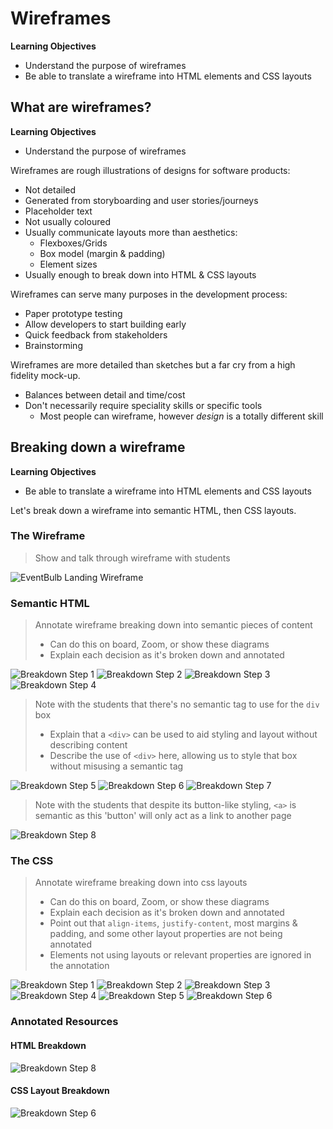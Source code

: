 # Wireframes
**Learning Objectives**
- Understand the purpose of wireframes
- Be able to translate a wireframe into HTML elements and CSS layouts

## What are wireframes?
**Learning Objectives**
- Understand the purpose of wireframes

Wireframes are rough illustrations of designs for software products:
- Not detailed
- Generated from storyboarding and user stories/journeys
- Placeholder text
- Not usually coloured
- Usually communicate layouts more than aesthetics:
  - Flexboxes/Grids
  - Box model (margin & padding)
  - Element sizes
- Usually enough to break down into HTML & CSS layouts

Wireframes can serve many purposes in the development process:
- Paper prototype testing
- Allow developers to start building early
- Quick feedback from stakeholders
- Brainstorming

Wireframes are more detailed than sketches but a far cry from a high fidelity mock-up.
- Balances between detail and time/cost
- Don't necessarily require speciality skills or specific tools
  - Most people can wireframe, however _design_ is a totally different skill

## Breaking down a wireframe
**Learning Objectives**
- Be able to translate a wireframe into HTML elements and CSS layouts

Let's break down a wireframe into semantic HTML, then CSS layouts.

### The Wireframe
> Show and talk through wireframe with students

![EventBulb Landing Wireframe](./images/wireframe_1.png)

### Semantic HTML
> Annotate wireframe breaking down into semantic pieces of content
> - Can do this on board, Zoom, or show these diagrams
> - Explain each decision as it's broken down and annotated

![Breakdown Step 1](./images/html_breakdowns/1.png)
![Breakdown Step 2](./images/html_breakdowns/2.png)
![Breakdown Step 3](./images/html_breakdowns/3.png)
![Breakdown Step 4](./images/html_breakdowns/4.png)

> Note with the students that there's no semantic tag to use for the `div` box
> - Explain that a `<div>` can be used to aid styling and layout without describing content
> - Describe the use of `<div>` here, allowing us to style that box without misusing a semantic tag

![Breakdown Step 5](./images/html_breakdowns/5.png)
![Breakdown Step 6](./images/html_breakdowns/6.png)
![Breakdown Step 7](./images/html_breakdowns/7.png)

> Note with the students that despite its button-like styling, `<a>` is semantic as this 'button' will only act as a link to another page

![Breakdown Step 8](./images/html_breakdowns/8.png)

### The CSS
> Annotate wireframe breaking down into css layouts
> - Can do this on board, Zoom, or show these diagrams
> - Explain each decision as it's broken down and annotated
> - Point out that `align-items`, `justify-content`, most margins & padding, and some other layout properties are not being annotated
> - Elements not using layouts or relevant properties are ignored in the annotation

![Breakdown Step 1](./images/css_breakdowns/1.png)
![Breakdown Step 2](./images/css_breakdowns/2.png)
![Breakdown Step 3](./images/css_breakdowns/3.png)
![Breakdown Step 4](./images/css_breakdowns/4.png)
![Breakdown Step 5](./images/css_breakdowns/5.png)
![Breakdown Step 6](./images/css_breakdowns/6.png)

### Annotated Resources
#### HTML Breakdown
![Breakdown Step 8](./images/html_breakdowns/8.png)

#### CSS Layout Breakdown
![Breakdown Step 6](./images/css_breakdowns/6.png)
